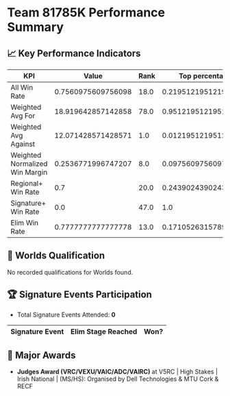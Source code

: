 # Team 81785K Performance Summary

## 📈 Key Performance Indicators
| KPI | Value | Rank | Top percentage |
| --- | ----- | ---- | ----- |
| All Win Rate | 0.7560975609756098 | 18.0 | 0.21951219512195122 |
| Weighted Avg For | 18.919642857142858 | 78.0 | 0.9512195121951219 |
| Weighted Avg Against | 12.071428571428571 | 1.0 | 0.012195121951219513 |
| Weighted Normalized Win Margin | 0.2536771996747207 | 8.0 | 0.0975609756097561 |
| Regional+ Win Rate | 0.7 | 20.0 | 0.24390243902439024 |
| Signature+ Win Rate | 0.0 | 47.0 | 1.0 |
| Elim Win Rate | 0.7777777777777778 | 13.0 | 0.17105263157894737 |


## 🎯 Worlds Qualification
No recorded qualifications for Worlds found.

## 🏆 Signature Events Participation
- Total Signature Events Attended: **0**

| Signature Event | Elim Stage Reached | Won? |
|:----------------|:-------------------|:----|


## 🥇 Major Awards
- **Judges Award (VRC/VEXU/VAIC/ADC/VAIRC)** at V5RC | High Stakes | Irish National | (MS/HS): Organised by Dell Technologies & MTU Cork & RECF

